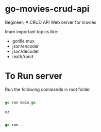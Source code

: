 # go-movies-crud-api
Begineer: A CRUD API Web server for movies

learn important topics like :
- gorilla mux
- json/encoder
- json/decoder
- math/rand

# To Run server

Run the following commands in root folder
```go

go run main.go

```

or

```go

go run .

```
